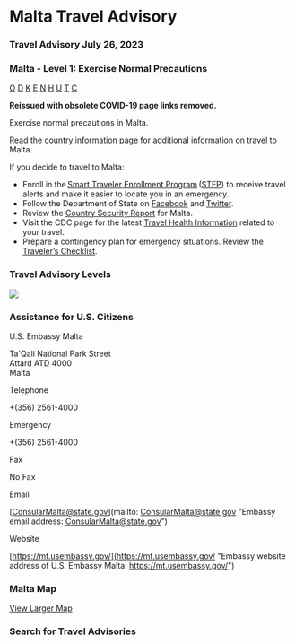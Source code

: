 # Malta Travel Advisory

### Travel Advisory July 26, 2023

### Malta - Level 1: Exercise Normal Precautions

[O](javascript:void(0); "Tool Tip: Other")
[D](javascript:void(0); "Tool Tip: Wrongful Detention")
[K](javascript:void(0); "Tool Tip: Kidnap and Hostage")
[E](javascript:void(0); "Tool Tip: Event")
[N](javascript:void(0); "Tool Tip: Disaster")
[H](javascript:void(0); "Tool Tip: Health")
[U](javascript:void(0); "Tool Tip: Civil Unrest")
[T](javascript:void(0); "Tool Tip: Terrorism")
[C](javascript:void(0); "Tool Tip: Crimes")

**Reissued with obsolete COVID-19 page links removed.**

Exercise normal precautions in Malta.

Read the [country information page](https://travel.state.gov/content/travel/en/international-travel/International-Travel-Country-Information-Pages/Malta.html) for additional information on travel to Malta.

If you decide to travel to Malta:

* Enroll in the [Smart Traveler Enrollment Program](https://step.state.gov/step/) ([STEP](https://step.state.gov/step/)) to receive travel alerts and make it easier to locate you in an emergency.
* Follow the Department of State on [Facebook](https://www.facebook.com/travelgov/) and [Twitter](https://twitter.com/travelgov).
* Review the [Country Security Report](https://www.osac.gov/Country/Malta/Detail) for Malta.
* Visit the CDC page for the latest [Travel Health Information](https://wwwnc.cdc.gov/travel/destinations/traveler/none/malta?s_cid=ncezid-dgmq-travel-single-001) related to your travel.
* Prepare a contingency plan for emergency situations. Review the [Traveler’s Checklist](https://travel.state.gov/content/travel/en/international-travel/before-you-go/travelers-checklist.html).

### Travel Advisory Levels

[![](/content/dam/NEWTravelAssets/images/travel-levelv1.svg)](/content/travel/en/international-travel/before-you-go/about-our-new-products.html "Travel Advisory Levels")

### Assistance for U.S. Citizens

U.S. Embassy Malta

Ta'Qali National Park Street  
Attard ATD 4000  
Malta

Telephone

+(356) 2561-4000

Emergency

+(356) 2561-4000

Fax

No Fax

Email

[ConsularMalta@state.gov](mailto: ConsularMalta@state.gov "Embassy email address: ConsularMalta@state.gov")

Website

[https://mt.usembassy.gov/](https://mt.usembassy.gov/ "Embassy website address of U.S. Embassy Malta: https://mt.usembassy.gov/")

### Malta Map

[View Larger Map](https://travelmaps.state.gov/TSGMap/?extent=14.012091552,35.769925704,14.809982398,36.108802163 "Map of Malta")



### Search for Travel Advisories